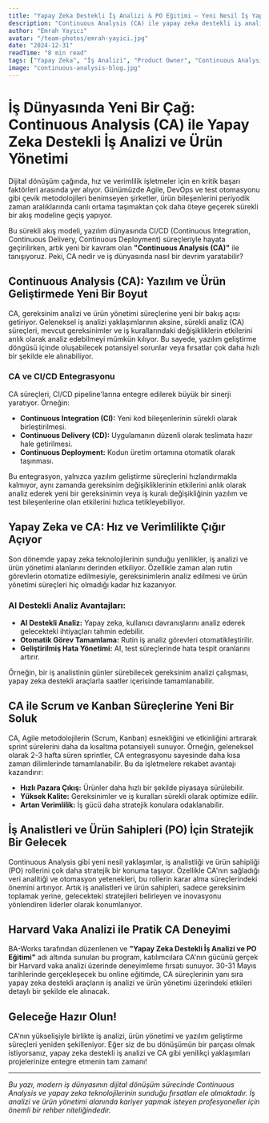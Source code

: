 ```yaml
---
title: "Yapay Zeka Destekli İş Analizi & PO Eğitimi – Yeni Nesil İş Yapış Şekilleri"
description: "Continuous Analysis (CA) ile yapay zeka destekli iş analizi ve ürün yönetimi süreçlerinin iş dünyasında yarattığı devrim ve yeni nesil çalışma şekillerini keşfedin."
author: "Emrah Yayıcı"
avatar: "/team-photos/emrah-yayici.jpg"
date: "2024-12-31"
readTime: "8 min read"
tags: ["Yapay Zeka", "İş Analizi", "Product Owner", "Continuous Analysis", "Agile", "DevOps"]
image: "continuous-analysis-blog.jpg"
---
```


# İş Dünyasında Yeni Bir Çağ: Continuous Analysis (CA) ile Yapay Zeka Destekli İş Analizi ve Ürün Yönetimi

Dijital dönüşüm çağında, hız ve verimlilik işletmeler için en kritik başarı faktörleri arasında yer alıyor. Günümüzde Agile, DevOps ve test otomasyonu gibi çevik metodolojileri benimseyen şirketler, ürün bileşenlerini periyodik zaman aralıklarında canlı ortama taşımaktan çok daha öteye geçerek sürekli bir akış modeline geçiş yapıyor.

Bu sürekli akış modeli, yazılım dünyasında CI/CD (Continuous Integration, Continuous Delivery, Continuous Deployment) süreçleriyle hayata geçirilirken, artık yeni bir kavram olan **"Continuous Analysis (CA)"** ile tanışıyoruz. Peki, CA nedir ve iş dünyasında nasıl bir devrim yaratabilir?

## Continuous Analysis (CA): Yazılım ve Ürün Geliştirmede Yeni Bir Boyut

CA, gereksinim analizi ve ürün yönetimi süreçlerine yeni bir bakış açısı getiriyor. Geleneksel iş analizi yaklaşımlarının aksine, sürekli analiz (CA) süreçleri, mevcut gereksinimler ve iş kurallarındaki değişikliklerin etkilerini anlık olarak analiz edebilmeyi mümkün kılıyor. Bu sayede, yazılım geliştirme döngüsü içinde oluşabilecek potansiyel sorunlar veya fırsatlar çok daha hızlı bir şekilde ele alınabiliyor.

### CA ve CI/CD Entegrasyonu

CA süreçleri, CI/CD pipeline'larına entegre edilerek büyük bir sinerji yaratıyor. Örneğin:

- **Continuous Integration (CI):** Yeni kod bileşenlerinin sürekli olarak birleştirilmesi.
- **Continuous Delivery (CD):** Uygulamanın düzenli olarak teslimata hazır hale getirilmesi.
- **Continuous Deployment:** Kodun üretim ortamına otomatik olarak taşınması.

Bu entegrasyon, yalnızca yazılım geliştirme süreçlerini hızlandırmakla kalmıyor, aynı zamanda gereksinim değişikliklerinin etkilerini anlık olarak analiz ederek yeni bir gereksinimin veya iş kuralı değişikliğinin yazılım ve test bileşenlerine olan etkilerini hızlıca tetikleyebiliyor.

## Yapay Zeka ve CA: Hız ve Verimlilikte Çığır Açıyor

Son dönemde yapay zeka teknolojilerinin sunduğu yenilikler, iş analizi ve ürün yönetimi alanlarını derinden etkiliyor. Özellikle zaman alan rutin görevlerin otomatize edilmesiyle, gereksinimlerin analiz edilmesi ve ürün yönetimi süreçleri hiç olmadığı kadar hız kazanıyor.

### AI Destekli Analiz Avantajları:

- **AI Destekli Analiz:** Yapay zeka, kullanıcı davranışlarını analiz ederek gelecekteki ihtiyaçları tahmin edebilir.
- **Otomatik Görev Tamamlama:** Rutin iş analiz görevleri otomatikleştirilir.
- **Geliştirilmiş Hata Yönetimi:** AI, test süreçlerinde hata tespit oranlarını artırır.

Örneğin, bir iş analistinin günler sürebilecek gereksinim analizi çalışması, yapay zeka destekli araçlarla saatler içerisinde tamamlanabilir.

## CA ile Scrum ve Kanban Süreçlerine Yeni Bir Soluk

CA, Agile metodolojilerin (Scrum, Kanban) esnekliğini ve etkinliğini artırarak sprint sürelerini daha da kısaltma potansiyeli sunuyor. Örneğin, geleneksel olarak 2-3 hafta süren sprintler, CA entegrasyonu sayesinde daha kısa zaman dilimlerinde tamamlanabilir. Bu da işletmelere rekabet avantajı kazandırır:

- **Hızlı Pazara Çıkış:** Ürünler daha hızlı bir şekilde piyasaya sürülebilir.
- **Yüksek Kalite:** Gereksinimler ve iş kuralları sürekli olarak optimize edilir.
- **Artan Verimlilik:** İş gücü daha stratejik konulara odaklanabilir.

## İş Analistleri ve Ürün Sahipleri (PO) İçin Stratejik Bir Gelecek

Continuous Analysis gibi yeni nesil yaklaşımlar, iş analistliği ve ürün sahipliği (PO) rollerini çok daha stratejik bir konuma taşıyor. Özellikle CA'nın sağladığı veri analitiği ve otomasyon yetenekleri, bu rollerin karar alma süreçlerindeki önemini artırıyor. Artık iş analistleri ve ürün sahipleri, sadece gereksinim toplamak yerine, gelecekteki stratejileri belirleyen ve inovasyonu yönlendiren liderler olarak konumlanıyor.

## Harvard Vaka Analizi ile Pratik CA Deneyimi

BA-Works tarafından düzenlenen ve **"Yapay Zeka Destekli İş Analizi ve PO Eğitimi"** adı altında sunulan bu program, katılımcılara CA'nın gücünü gerçek bir Harvard vaka analizi üzerinde deneyimleme fırsatı sunuyor. 30-31 Mayıs tarihlerinde gerçekleşecek bu online eğitimde, CA süreçlerinin yanı sıra yapay zeka destekli araçların iş analizi ve ürün yönetimi üzerindeki etkileri detaylı bir şekilde ele alınacak.

## Geleceğe Hazır Olun!

CA'nın yükselişiyle birlikte iş analizi, ürün yönetimi ve yazılım geliştirme süreçleri yeniden şekilleniyor. Eğer siz de bu dönüşümün bir parçası olmak istiyorsanız, yapay zeka destekli iş analizi ve CA gibi yenilikçi yaklaşımları projelerinize entegre etmenin tam zamanı!

---

*Bu yazı, modern iş dünyasının dijital dönüşüm sürecinde Continuous Analysis ve yapay zeka teknolojilerinin sunduğu fırsatları ele almaktadır. İş analizi ve ürün yönetimi alanında kariyer yapmak isteyen profesyoneller için önemli bir rehber niteliğindedir.*